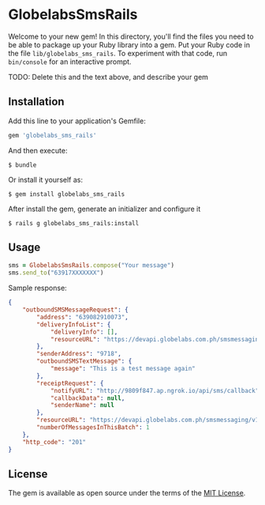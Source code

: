 # GlobelabsSmsRails

Welcome to your new gem! In this directory, you'll find the files you need to be able to package up your Ruby library into a gem. Put your Ruby code in the file `lib/globelabs_sms_rails`. To experiment with that code, run `bin/console` for an interactive prompt.

TODO: Delete this and the text above, and describe your gem

## Installation

Add this line to your application's Gemfile:

```ruby
gem 'globelabs_sms_rails'
```

And then execute:

    $ bundle

Or install it yourself as:

    $ gem install globelabs_sms_rails

After install the gem, generate an initializer and configure it
		
	$ rails g globelabs_sms_rails:install 


## Usage
```ruby
sms = GlobelabsSmsRails.compose("Your message")
sms.send_to("63917XXXXXXX")
```

Sample response:
```json
{
    "outboundSMSMessageRequest": {
        "address": "639082910073",
        "deliveryInfoList": {
            "deliveryInfo": [],
            "resourceURL": "https://devapi.globelabs.com.ph/smsmessaging/v1/outbound/9718/requests?app_id=MepqHjGraoIx5iqx8ycrkKIX9eK5HE9E&app_secret=56f000d1fea81e6fa5a36085b2e0179d30b38396fe6b4f9f1690ba865a3f41ba&message=This%20is%20a%20test%20message%20again&passphrase=5sbOSOt2bS&address=639082910073"
        },
        "senderAddress": "9718",
        "outboundSMSTextMessage": {
            "message": "This is a test message again"
        },
        "receiptRequest": {
            "notifyURL": "http://9809f847.ap.ngrok.io/api/sms/callback",
            "callbackData": null,
            "senderName": null
        },
        "resourceURL": "https://devapi.globelabs.com.ph/smsmessaging/v1/outbound/9718/requests?app_id=MepqHjGraoIx5iqx8ycrkKIX9eK5HE9E&app_secret=56f000d1fea81e6fa5a36085b2e0179d30b38396fe6b4f9f1690ba865a3f41ba&message=This%20is%20a%20test%20message%20again&passphrase=5sbOSOt2bS&address=639082910073",
        "numberOfMessagesInThisBatch": 1
    },
    "http_code": "201"
}
```

## License

The gem is available as open source under the terms of the [MIT License](http://opensource.org/licenses/MIT).